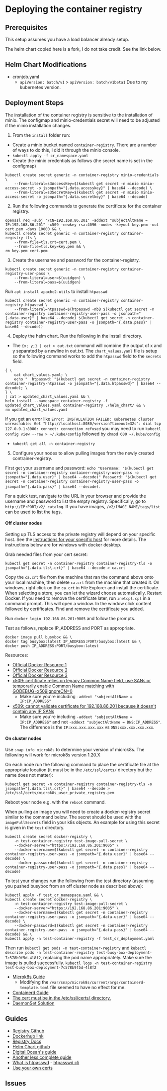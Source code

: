 # Deploying the container registry

## Prerequisites

This setup assumes you have a load balancer already setup.

The helm chart copied here is a fork, I do not take credit. See the link below.

## Helm Chart Modifications

- cronjob.yaml
    - `apiVersion: batch/v1` > `apiVersion: batch/v1beta1` Due to my kubernetes version.

## Deployment Steps

The installation of the container registry is sensitive to the installation of minio. The configmap and minio-credentials secret will need to be adjusted if the minio installation changes.

1. From the `install` folder run:
- Create a minio bucket named `container-registry`. There are a number of ways to do this, I did it through the minio console.
- `kubectl apply -f cr_namespace.yaml`
- Create the minio credentials as follows (the secret name is set in the configmap)

```
kubectl create secret generic -n container-registry minio-credentials \
    --from-literal=s3AccessKey=$(kubectl get secret -n minio minio-access-secret -o jsonpath="{.data.accesskey}" | base64 --decode) \
    --from-literal=s3SecretKey=$(kubectl get secret -n minio minio-access-secret -o jsonpath="{.data.secretkey}" | base64 --decode)
```

2. Run the following commands to generate the certificate for the container registry.

```
openssl req -subj '/CN=192.168.86.201' -addext "subjectAltName = IP:192.168.86.201" -x509 -newkey rsa:4096 -nodes -keyout key.pem -out cert.pem -days 10000 && \
kubectl create secret generic -n container-registry container-registry-tls \
    --from-file=tls.crt=cert.pem \
    --from-file=tls.key=key.pem && \
rm key.pem cert.pem
```

3. Create the username and password for the container-registry.

```
kubectl create secret generic -n container-registry container-registry-user-pass \
    --from-literal=user=$(uuidgen) \
    --from-literal=pass=$(uuidgen)
```

Run `apt install apache2-utils` to install `htpasswd`

```
kubectl create secret generic -n container-registry container-registry-htpasswd \
    --from-literal=htpasswd=$(htpasswd -nbB $(kubectl get secret -n container-registry container-registry-user-pass -o jsonpath="{.data.user}" | base64 --decode) $(kubectl get secret -n container-registry container-registry-user-pass -o jsonpath="{.data.pass}" | base64 --decode))
```

4. Deploy the helm chart. Run the following in the install directory.

- The `{x; y;} | cat > out.txt` command will combine the output of x and y separated by a newline in out.txt. The `chart_values.yaml` file is setup so the following command works to add the `htpasswd` field to the `secrets` field.
```
{ \
    cat chart_values.yaml; \
    echo "  htpasswd: "$(kubectl get secret -n container-registry container-registry-htpasswd -o jsonpath="{.data.htpasswd}" | base64 --decode); \
} \
| cat > updated_chart_values.yaml && \
helm install --namespace container-registry -f updated_chart_values.yaml container-registry ./helm_chart/ && \
rm updated_chart_values.yaml
```

If you get an error like `Error: INSTALLATION FAILED: Kubernetes cluster unreachable: Get "http://localhost:8080/version?timeout=32s": dial tcp 127.0.0.1:8080: connect: connection refused` you may need to run `kubectl config view --raw > ~/.kube/config` followed by `chmod 600 ~/.kube/config`

- `kubectl get all -n container-registry`

5. Configure your nodes to allow pulling images from the newly created contrainer-registry.

First get your username and password: `echo "Username: "$(kubectl get secret -n container-registry container-registry-user-pass -o jsonpath="{.data.user}" | base64 --decode)" Password: "$(kubectl get secret -n container-registry container-registry-user-pass -o jsonpath="{.data.pass}" | base64 --decode)`.

For a quick test, navigate to the URL in your browser and provide the username and password to list the empty registry. Specifically, go to `http://IP:PORT/v2/_catalog`. If you have images, `/v2/IMAGE_NAME/tags/list`  can be used to list the tags.

#### Off cluster nodes

Setting up TLS access to the private registry will depend on your specific host. See the [instructions for your specific host](https://docs.docker.com/registry/insecure/#use-self-signed-certificates) for more details. The instructions below are for windows with docker desktop.

Grab needed files from your cert secret:

```
kubectl get secret -n container-registry container-registry-tls -o jsonpath="{.data.tls\.crt}" | base64 --decode > ca.crt
```

Copy the `ca.crt` file from the machine that ran the command above onto your local machine, then delete `ca.crt` from the machine that created it. On windows, right click on the `ca.crt` in File Explorer and install the certificate. When selecting a store, you can let the wizard choose automatically. Restart Docker. If you need to remove the certificate later, run `inetcpl.cpl` in a command prompt. This will open a window. In the window click content followed by certificates. Find and remove the certificate you added.

Run `docker login 192.168.86.201:9005` and follow the prompts.

Test as follows, replace IP_ADDRESS and PORT as appropriate.

```
docker image pull busybox && \
docker tag busybox:latest IP_ADDRESS:PORT/busybox:latest && \
docker push IP_ADDRESS:PORT/busybox:latest
```

Resources:
- [Official Docker Resource 1](https://docs.docker.com/desktop/faqs/windowsfaqs/#how-do-i-add-custom-ca-certificates)
- [Official Docker Resource 2](https://docs.docker.com/engine/security/certificates/)
- [Official Docker Resource 3](https://docs.docker.com/registry/insecure/#use-self-signed-certificates)
- [x509: certificate relies on legacy Common Name field, use SANs or temporarily enable Common Name matching with GODEBUG=x509ignoreCN=0](https://stackoverflow.com/questions/68196502/failed-to-connect-to-a-server-with-golang-due-x509-certificate-relies-on-legacy)
    - Make sure you're including `-addext "subjectAltName = IP:IP_ADDRESS"`
- [x509: cannot validate certificate for 192.168.86.201 because it doesn't contain any IP SANs](https://serverfault.com/questions/611120/failed-tls-handshake-does-not-contain-any-ip-sans)
    - Make sure you're including `-addext "subjectAltName = IP:IP_ADDRESS"` and not `-addext "subjectAltName = DNS:IP_ADDRESS"`. The difference is the `IP:xxx.xxx.xxx.xxx` vs `DNS:xxx.xxx.xxx.xxx`.

#### On cluster nodes

Use `snap info microk8s` to determine your version of microk8s. The following will work for microk8s version 1.20.X

On each node run the following command to place the certificate file at the appropriate location (it must be in the `/etc/ssl/certs/` directory but the name does not matter):

```
kubectl get secret -n container-registry container-registry-tls -o jsonpath="{.data.tls\.crt}" | base64 --decode > /etc/ssl/certs/microk8s_user_private_registry.pem
```

Reboot your node e.g. with the `reboot` command.

When pulling an image you will need to create a docker-registry secret similar to the command below. The secret should be used with the `imagePullSecrets` field in your k8s objects. An example for using this secret is given in the `test` directory.

```
kubectl create secret docker-registry \
    -n test-container-registry test-image-pull-secret \
    --docker-server="https://192.168.86.201:9005" \
    --docker-username=$(kubectl get secret -n container-registry container-registry-user-pass -o jsonpath="{.data.user}" | base64 --decode) \
    --docker-password=$(kubectl get secret -n container-registry container-registry-user-pass -o jsonpath="{.data.pass}" | base64 --decode)
```

To test your changes run the following from the test directory (assuming you pushed busybox from an off cluster node as described above):

```
kubectl apply -f test_cr_namespace.yaml && \
kubectl create secret docker-registry \
    -n test-container-registry test-image-pull-secret \
    --docker-server="https://192.168.86.201:9005" \
    --docker-username=$(kubectl get secret -n container-registry container-registry-user-pass -o jsonpath="{.data.user}" | base64 --decode) \
    --docker-password=$(kubectl get secret -n container-registry container-registry-user-pass -o jsonpath="{.data.pass}" | base64 --decode) && \
kubectl apply -n test-container-registry -f test_cr_deployment.yaml
```

Then run `kubectl get pods -n test-container-registry` and `kubectl describe pods -n test-container-registry test-busy-box-deployment-7c578b9f5d-4l8f2`, replacing the pod name appropriately. Make sure the image is pulled successfully. `kubectl logs -n test-container-registry test-busy-box-deployment-7c578b9f5d-4l8f2`

- [Microk8s Guide](https://microk8s.io/docs/registry-private)
    - Modifying the `/var/snap/microk8s/current/args/containerd-template.toml` file seemed to have no effect for me.
- [Containerd Guide](https://github.com/containerd/cri/blob/master/docs/registry.md#configure-registry-tls-communication)
- [The cert must be in the /etc/ssl/certs/ directory.](https://discuss.kubernetes.io/t/microk8s-cant-pull-image-from-a-private-registry-with-ssl-self-signed-certificate/11604/2)
- [DaemonSet Solution](https://stackoverflow.com/questions/53545732/how-do-i-access-a-private-docker-registry-with-a-self-signed-certificate-using-k)

## Guides

* [Registry Github](https://github.com/docker/docker.github.io)
* [Dockerhub link](https://hub.docker.com/_/registry)
* [Registry Docs](https://docs.docker.com/registry/)
* [Helm Chart github](https://github.com/twuni/docker-registry.helm)
* [Digital Ocean's guide](https://www.digitalocean.com/community/tutorials/how-to-set-up-a-private-docker-registry-on-top-of-digitalocean-spaces-and-use-it-with-digitalocean-kubernetes)
* [Another less complete guide](https://dev.to/mkalioby/running-private-docker-registry-for-kubernetes-5693)
* [What is htpasswd](https://en.wikipedia.org/wiki/.htpasswd) - [htpasswd cli](https://httpd.apache.org/docs/2.4/programs/htpasswd.html)
* [Use your own certs](https://docs.docker.com/registry/insecure/)

## Issues


